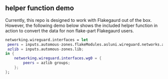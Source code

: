 
## helper function demo
Currently, this repo is designed to work with Flakegaurd out of the box. However, the following demo below shows the included helper function in action to convert the data for non flake-part Flakegaurd users.

```nix
networking.wireguard.interfaces = let
 peers = inputs.automous-zones.flakeModules.asluni.wireguard.networks.asluni.peers.by-name;
 azlib = inputs.automous-zones.lib;
in {
    networking.wireguard.interfaces.wg0 = {
        peers = azlib groups; 
    };
};
```